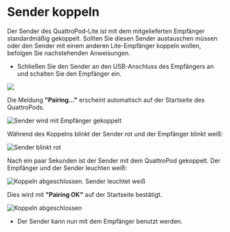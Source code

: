 # Sender koppeln

Der Sender des QuattroPod-Lite ist mit dem mitgelieferten Empfänger standardmäßig gekoppelt. Sollten Sie diesen Sender austauschen müssen oder den Sender mit einem anderen Lite-Empfänger koppeln wollen, befolgen Sie nachstehenden Anweisungen.

* Schließen Sie den Sender an den USB-Anschluss des Empfängers an und schalten Sie den Empfänger ein.

![](/assets/img/Pairing2_lite.png)

Die Meldung **"Pairing..."** erscheint automatisch auf der Startseite des QuattroPods.

![Sender wird mit Empfänger gekoppelt](/assets/img/Pairing3.jpg)

Während des Koppelns blinkt der Sender rot und der Empfänger blinkt weiß:

![Sender blinkt rot](/assets/img/quattropod.lite.tx.pairing.png)

Nach ein paar Sekunden ist der Sender mit dem QuattroPod gekoppelt. Der Empfänger und der Sender leuchten weiß:

![Koppeln abgeschlossen. Sender leuchtet weiß](/assets/img/quattropod.lite.tx.paired.png)

Dies wird mit **"Pairing OK"** auf der Startseite bestätigt.

![Koppeln abgeschlossen](/assets/img/Pairing5.jpg)

* Der Sender kann nun mit dem Empfänger benutzt werden.






